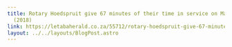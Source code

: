 ```yaml
---
title: Rotary Hoedspruit give 67 minutes of their time in service on Mandela Day
  (2018)
link: https://letabaherald.co.za/55712/rotary-hoedspruit-give-67-minutes-time-service-mandela-day/
layout: ../../layouts/BlogPost.astro
---
```

